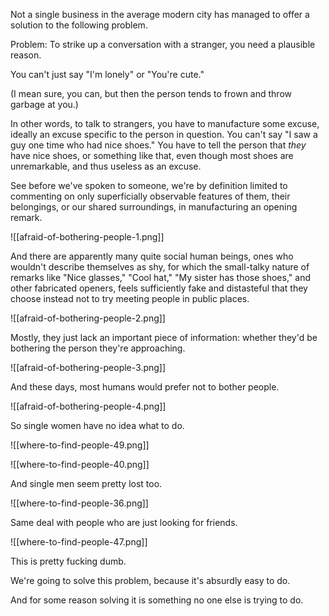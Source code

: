 Not a single business in the average modern city has managed to offer a solution to the following problem.

Problem: To strike up a conversation with a stranger, you need a plausible reason.

You can't just say "I'm lonely" or "You're cute."

(I mean sure, you can, but then the person tends to frown and throw garbage at you.)

In other words, to talk to strangers, you have to manufacture some excuse, ideally an excuse specific to the person in question. You can't say "I saw a guy one time who had nice shoes." You have to tell the person that _they_ have nice shoes, or something like that, even though most shoes are unremarkable, and thus useless as an excuse.

See before we've spoken to someone, we're by definition limited to commenting on only superficially observable features of them, their belongings, or our shared surroundings, in manufacturing an opening remark.

![[afraid-of-bothering-people-1.png]]

And there are apparently many quite social human beings, ones who wouldn't describe themselves as shy, for which the small-talky nature of remarks like "Nice glasses," "Cool hat," "My sister has those shoes," and other fabricated openers, feels sufficiently fake and distasteful that they choose instead not to try meeting people in public places.

![[afraid-of-bothering-people-2.png]]

Mostly, they just lack an important piece of information: whether they'd be bothering the person they're approaching.

![[afraid-of-bothering-people-3.png]]

And these days, most humans would prefer not to bother people.

![[afraid-of-bothering-people-4.png]]

So single women have no idea what to do.

![[where-to-find-people-49.png]]

![[where-to-find-people-40.png]]

And single men seem pretty lost too.

![[where-to-find-people-36.png]]

Same deal with people who are just looking for friends.

![[where-to-find-people-47.png]]

This is pretty fucking dumb.

We're going to solve this problem, because it's absurdly easy to do.

And for some reason solving it is something no one else is trying to do.